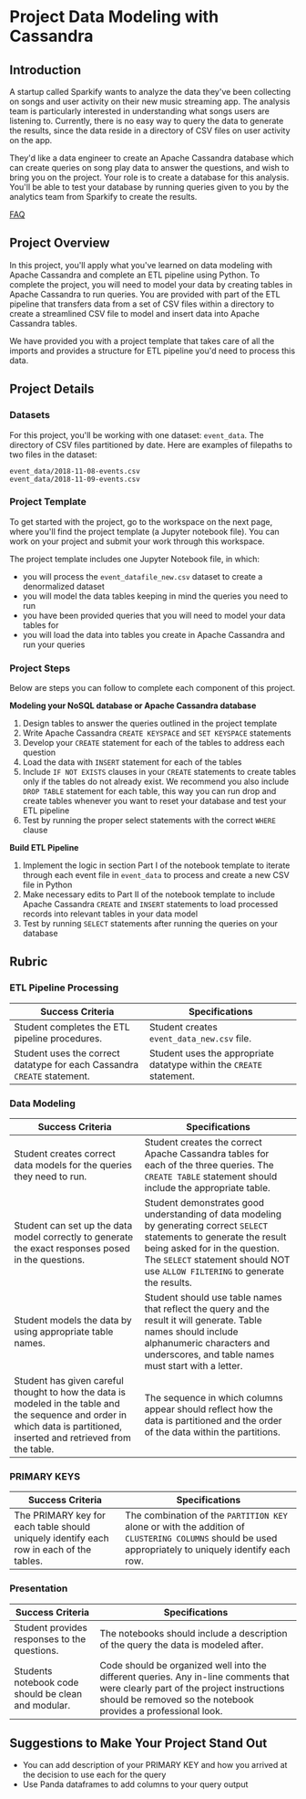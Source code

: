 # Project Data Modeling with Cassandra

## Introduction

A startup called Sparkify wants to analyze the data they've been collecting on songs and user activity on their new music streaming app. The analysis team is particularly interested in understanding what songs users are listening to. Currently, there is no easy way to query the data to generate the results, since the data reside in a directory of CSV files on user activity on the app.

They'd like a data engineer to create an Apache Cassandra database which can create queries on song play data to answer the questions, and wish to bring you on the project. Your role is to create a database for this analysis. You'll be able to test your database by running queries given to you by the analytics team from Sparkify to create the results.

[FAQ](https://sites.google.com/udacity.com/data-engineering-project-2/home)

## Project Overview

In this project, you'll apply what you've learned on data modeling with Apache Cassandra and complete an ETL pipeline using Python. To complete the project, you will need to model your data by creating tables in Apache Cassandra to run queries. You are provided with part of the ETL pipeline that transfers data from a set of CSV files within a directory to create a streamlined CSV file to model and insert data into Apache Cassandra tables.

We have provided you with a project template that takes care of all the imports and provides a structure for ETL pipeline you'd need to process this data.

## Project Details

### Datasets

For this project, you'll be working with one dataset: ```event_data```. The directory of CSV files partitioned by date. Here are examples of filepaths to two files in the dataset:

```
event_data/2018-11-08-events.csv
event_data/2018-11-09-events.csv
```

### Project Template

To get started with the project, go to the workspace on the next page, where you'll find the project template (a Jupyter notebook file). You can work on your project and submit your work through this workspace.

The project template includes one Jupyter Notebook file, in which:

- you will process the ```event_datafile_new.csv``` dataset to create a denormalized dataset
- you will model the data tables keeping in mind the queries you need to run
- you have been provided queries that you will need to model your data tables for
- you will load the data into tables you create in Apache Cassandra and run your queries

### Project Steps

Below are steps you can follow to complete each component of this project.

**Modeling your NoSQL database or Apache Cassandra database**

1. Design tables to answer the queries outlined in the project template
2. Write Apache Cassandra ```CREATE KEYSPACE``` and ```SET KEYSPACE``` statements
3. Develop your ```CREATE``` statement for each of the tables to address each question
4. Load the data with ```INSERT``` statement for each of the tables
5. Include ```IF NOT EXISTS``` clauses in your ```CREATE``` statements to create tables only if the tables do not already exist. We recommend you also include ```DROP TABLE``` statement for each table, this way you can run drop and create tables whenever you want to reset your database and test your ETL pipeline
6. Test by running the proper select statements with the correct ```WHERE``` clause

**Build ETL Pipeline**

1. Implement the logic in section Part I of the notebook template to iterate through each event file in ```event_data``` to process and create a new CSV file in Python
2. Make necessary edits to Part II of the notebook template to include Apache Cassandra ```CREATE``` and ```INSERT``` statements to load processed records into relevant tables in your data model
3. Test by running ```SELECT``` statements after running the queries on your database

## Rubric

### ETL Pipeline Processing

| Success Criteria                                                             | Specifications                                                           |
| ---------------------------------------------------------------------------- | ------------------------------------------------------------------------ |
| Student completes the ETL pipeline procedures.                               | Student creates ```event_data_new.csv``` file.                           |
| Student uses the correct datatype for each Cassandra ```CREATE``` statement. | Student uses the appropriate datatype within the ```CREATE``` statement. |

### Data Modeling

| Success Criteria                                                                                                                                                          | Specifications                                                                                                                                                                                                                                             |
| ------------------------------------------------------------------------------------------------------------------------------------------------------------------------- | ---------------------------------------------------------------------------------------------------------------------------------------------------------------------------------------------------------------------------------------------------------- |
| Student creates correct data models for the queries they need to run.                                                                                                     | Student creates the correct Apache Cassandra tables for each of the three queries. The ```CREATE TABLE``` statement should include the appropriate table.                                                                                                  |
| Student can set up the data model correctly to generate the exact responses posed in the questions.                                                                       | Student demonstrates good understanding of data modeling by generating correct ```SELECT``` statements to generate the result being asked for in the question.<br>The ```SELECT``` statement should NOT use ```ALLOW FILTERING``` to generate the results. |
| Student models the data by using appropriate table names.                                                                                                                 | Student should use table names that reflect the query and the result it will generate. Table names should include alphanumeric characters and underscores, and table names must start with a letter.                                                       |
| Student has given careful thought to how the data is modeled in the table and the sequence and order in which data is partitioned, inserted and retrieved from the table. | The sequence in which columns appear should reflect how the data is partitioned and the order of the data within the partitions.                                                                                                                           |

### PRIMARY KEYS

| Success Criteria                                                                        | Specifications                                                                                                                                                |
| --------------------------------------------------------------------------------------- | ------------------------------------------------------------------------------------------------------------------------------------------------------------- |
| The PRIMARY key for each table should uniquely identify each row in each of the tables. | The combination of the ```PARTITION KEY``` alone or with the addition of ```CLUSTERING COLUMNS``` should be used appropriately to uniquely identify each row. |

### Presentation

| Success Criteria                                    | Specifications                                                                                                                                                                                    |
| --------------------------------------------------- | ------------------------------------------------------------------------------------------------------------------------------------------------------------------------------------------------- |
| Student provides responses to the questions.        | The notebooks should include a description of the query the data is modeled after.                                                                                                                |
| Students notebook code should be clean and modular. | Code should be organized well into the different queries. Any in-line comments that were clearly part of the project instructions should be removed so the notebook provides a professional look. |

## Suggestions to Make Your Project Stand Out

- You can add description of your PRIMARY KEY and how you arrived at the decision to use each for the query
- Use Panda dataframes to add columns to your query output
